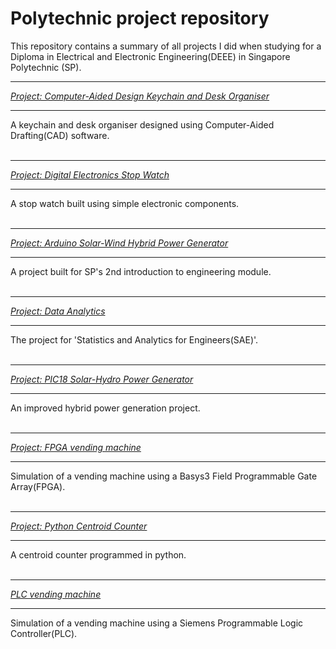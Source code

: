 # Polytechnic project repository
This repository contains a summary of all projects I did when studying for a Diploma in Electrical and Electronic Engineering(DEEE) in Singapore Polytechnic (SP).

***
<cite><a href="https://github.com/khkhiu/Singapore_Polytechnic-Computer-Aided_Design_Keychain_and_Desk_Organiser">Project: Computer-Aided Design Keychain and Desk Organiser</a></cite>
***
A keychain and desk organiser designed using Computer-Aided Drafting(CAD) software. 
<br>
<br>

***
<cite><a href="https://github.com/khkhiu/Singapore_Polytechnic-Digital_Electronics_Stop_Watch">Project: Digital Electronics Stop Watch</a></cite>
***
A stop watch built using simple electronic components.
<br>
<br>

***
<cite><a href="https://github.com/khkhiu/Singapore_Polytechnic-Arduino_Solar-Wind_Hybrid_Power_Generator">Project: Arduino Solar-Wind Hybrid Power Generator</a></cite>
***
A project built for SP's 2nd introduction to engineering module.
<br>
<br>

***
<cite><a href="https://github.com/khkhiu/Singapore_Polytechnic-Data_analytics_with_Knime">Project: Data Analytics</a></cite>
***
The project for 'Statistics and Analytics for Engineers(SAE)'.
<br>
<br>

***
<cite><a href="https://github.com/khkhiu/Singapore_Polytechnic-PIC18_Microcontroller_Solar-Hydro_Hybrid_Power_Generator">Project: PIC18 Solar-Hydro Power Generator</a></cite>
***
An improved hybrid power generation project.
<br>
<br>

***
<cite><a href="https://github.com/khkhiu/Singapore_Polytechnic-FPGA_Vending_Machine">Project: FPGA vending machine</a></cite>
***
Simulation of a vending machine using a Basys3 Field Programmable Gate Array(FPGA).
<br>
<br>

***
<cite><a href="https://github.com/khkhiu/Singapore_Polytechnic-Centroid_Counterusing_OpenCV_in_Python">Project: Python Centroid Counter</a></cite>
***
A centroid counter programmed in python.
<br>
<br>

***
<cite><a href="https://github.com/khkhiu/Singapore_Polytechnic-Programmable_Logic_Controller_Vending_Machine">PLC vending machine</a></cite>
***
Simulation of a vending machine using a Siemens Programmable Logic Controller(PLC).
